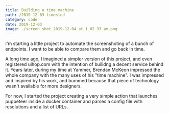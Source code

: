 ```yaml
---
title: Building a time machine
path: /2019-12-03-timesled
category: code
date: 2019-12-03
image: ./screen_shot_2019-12-04_at_1_02_33_am.png
---
```


I'm starting a little project to automate the screenshoting of a bunch of endpoints. I want to be able to compare them and go back in time.

A long time ago, I imagined a simpler version of this project, and even registered uihop.com with the intention of builidng a decent service behind it. Years later, during my time at Yammer, Brendan McKeon impressed the whole company with the many uses of his "time machine". I was impressed and inspired by his work, and bummed because that piece of technology wasn't available for more designers.

For now, I started the project creating a very simple action that launches puppeteer inside a docker container and parses a config file with resolutions and a list of URLs.
